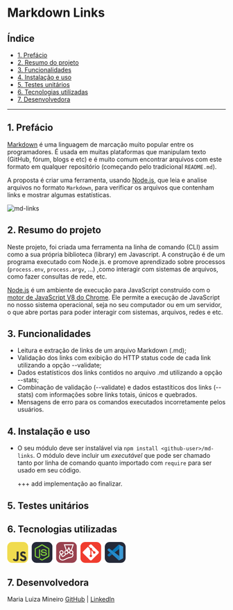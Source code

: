 # Markdown Links

## Índice

* [1. Prefácio](#1-prefácio)
* [2. Resumo do projeto](#2-resumo-do-projeto)
* [3. Funcionalidades ](#3-funcionalidades)
* [4. Instalação e uso](#4-instalação-e-uso)
* [5. Testes unitários](#5-testes-unitários)
* [6. Tecnologias utilizadas](#6-tecnologias-utilizadas)
* [7. Desenvolvedora](#7-desenvolvedora)


***

## 1. Prefácio

[Markdown](https://pt.wikipedia.org/wiki/Markdown) é uma linguagem de marcação
muito popular entre os programadores. É usada em muitas plataformas que
manipulam texto (GitHub, fórum, blogs e etc) e é muito comum encontrar arquivos
com este formato em qualquer repositório (começando pelo tradicional
`README.md`).

A proposta é criar uma ferramenta, usando
[Node.js](https://nodejs.org/), que leia e analise arquivos no formato
`Markdown`, para verificar os arquivos que contenham links e mostrar algumas
estatísticas.

![md-links](https://user-images.githubusercontent.com/110297/42118443-b7a5f1f0-7bc8-11e8-96ad-9cc5593715a6.jpg)

## 2. Resumo do projeto

Neste projeto, foi criada uma ferramenta na linha de comando (CLI) assim como a sua própria biblioteca (library) em Javascript. A construção é de um programa
executado com Node.js. e promove aprendizado sobre processos
(`process.env`, `process.argv`, ...) ,como interagir com sistemas de arquivos, como fazer consultas de rede, etc.

[Node.js](https://nodejs.org/pt-br/) é um ambiente de execução para JavaScript
construído com o [motor de JavaScript V8 do
Chrome](https://developers.google.com/v8/). Ele permite a execução de JavaScript no nosso sistema operacional, seja no seu computador ou em um servidor, o que abre portas para poder interagir com sistemas, arquivos, redes e etc.

## 3. Funcionalidades
* Leitura e extração de links de um arquivo Markdown (.md);
* Validação dos links com exibição do HTTP status code de cada link utilizando a opção --validate;
* Dados estatísticos dos links contidos no arquivo .md utilizando a opção --stats;
* Combinação de validação (--validate) e dados estastíticos dos links (--stats) com informações sobre links totais, únicos e quebrados.
* Mensagens de erro para os comandos executados incorretamente pelos usuários.

## 4. Instalação e uso

* O seu módulo deve ser instalável via `npm install <github-user>/md-links`. O
  módulo deve incluir um _executável_ que pode ser chamado tanto por linha de
  comando quanto importado com `require` para ser usado em seu código.

  +++ add implementação ao finalizar.

## 5. Testes unitários 

## 6. Tecnologias utilizadas 
![icons](image-5.png) 

## 7. Desenvolvedora

Maria Luiza Mineiro [GitHub](https://github.com/malumineiro) | [LinkedIn](https://www.linkedin.com/in/maria-luiza-mineiro/)
